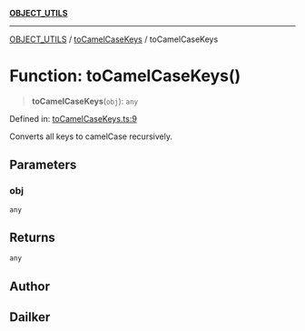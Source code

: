[**OBJECT_UTILS**](../../README.md)

***

[OBJECT_UTILS](../../README.md) / [toCamelCaseKeys](../README.md) / toCamelCaseKeys

# Function: toCamelCaseKeys()

> **toCamelCaseKeys**(`obj`): `any`

Defined in: [toCamelCaseKeys.ts:9](https://github.com/dailker/everyutil/blob/7c30ec40bbb398255a9be572db0a537e8bcb9c11/src/object/toCamelCaseKeys.ts#L9)

Converts all keys to camelCase recursively.

## Parameters

### obj

`any`

## Returns

`any`

## Author

## Dailker
